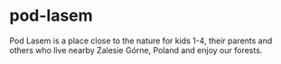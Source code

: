 # pod-lasem
Pod Lasem is a place close to the nature for kids 1-4, their parents and others who live nearby Zalesie Górne, Poland and enjoy our forests.
